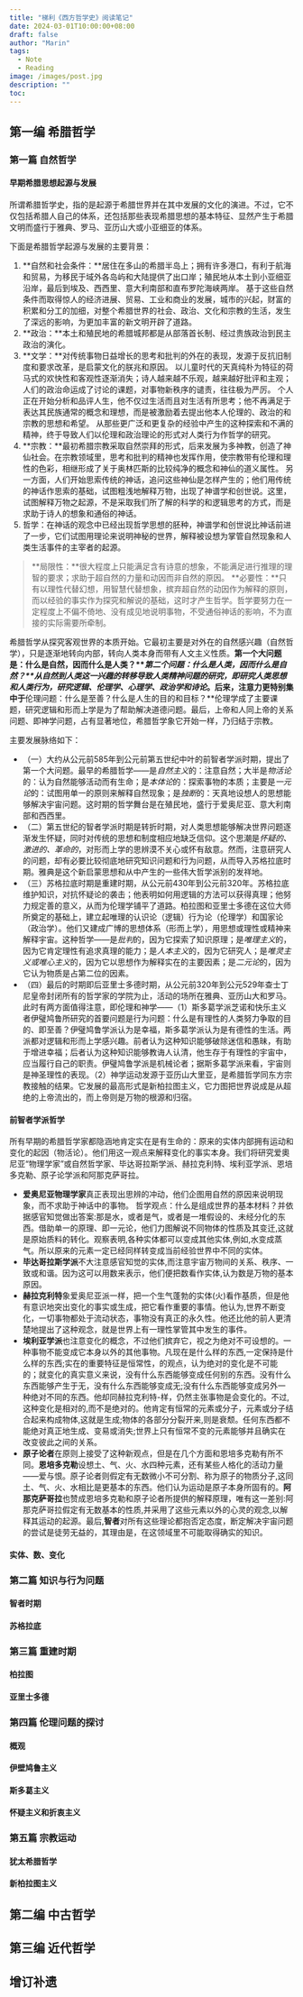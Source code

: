 ```yaml
---
title: "梯利《西方哲学史》阅读笔记"
date: 2024-03-01T10:00:00+08:00
draft: false
author: "Marin"
tags:
  - Note
  - Reading
image: /images/post.jpg
description: ""
toc: 
---
```

## 第一编 希腊哲学

### 第一篇 自然哲学

#### 早期希腊思想起源与发展
所谓希腊哲学史，指的是起源于希腊世界并在其中发展的文化的演进。不过，它不仅包括希腊人自己的体系，还包括那些表现希腊思想的基本特征、显然产生于希腊文明而盛行于雅典、罗马、亚历山大或小亚细亚的体系。

下面是希腊哲学起源与发展的主要背景：
1. **自然和社会条件：**居住在多山的希腊半岛上；拥有许多港口，有利于航海和贸易，为移民于域外各岛屿和大陆提供了出口岸；殖民地从本土到小亚细亚沿岸，最后到埃及、西西里、意大利南部和直布罗陀海峡两岸。
基于这些自然条件而取得惊人的经济进展、贸易、工业和商业的发展，城市的兴起，财富的积累和分工的加细，对整个希腊世界的社会、政治、文化和宗教的生活，发生了深远的影响，为更加丰富的新文明开辟了道路。
2. **政治：**本土和殖民地的希腊城邦都是从部落首长制、经过贵族政治到民主政治的演化。
3. **文学：**对传统事物日益增长的思考和批判的外在的表现，发源于反抗旧制度和要求改革，是启蒙文化的朕兆和原因。
以儿童时代的天真纯朴为特征的荷马式的欢快性和客观性逐渐消失；诗人越来越不乐观，越来越好批评和主观；人们的政治命运成了讨论的课题，对事物新秩序的谴责，往往极为严厉。
个人正在开始分析和品评人生，他不仅过生活而且对生活有所思考；他不再满足于表达其民族通常的概念和理想，而是被激励着去提出他本人伦理的、政治的和宗教的思想和希望。
从那些更广泛和更复杂的经验中产生的这种探索和不满的精神，终于导致人们以伦理和政治理论的形式对人类行为作哲学的研究。
4. **宗教：**最初希腊宗教采取自然崇拜的形式，后来发展为多神教，创造了神仙社会。在宗教领域里，思考和批判的精神也发挥作用，使宗教带有伦理和理性的色彩，相继形成了关于奥林匹斯的比较纯净的概念和神仙的道义属性。
另一方面，人们开始思索传统的神话，追问这些神仙是怎样产生的；他们用传统的神话作思索的基础，试图粗浅地解释万物，出现了神谱学和创世说。这里，试图解释万物之起源，不是采取我们所了解的科学的和逻辑思考的方式，而是求助于诗人的想象和通俗的神话。
5. 哲学：在神话的观念中已经出现哲学思想的胚种，神谱学和创世说比神话前进了一步，它们试图用理论来说明神秘的世界，解释被设想为掌管自然现象和人类生活事件的主宰者的起源。
>**局限性：**很大程度上只能满足含有诗意的想象，不能满足进行推理的理智的要求；求助于超自然的力量和动因而非自然的原因。
>**必要性：**只有以理性代替幻想，用智慧代替想象，摈弃超自然的动因作为解释的原则，而以经验的事实作为探究和解说的基础，这时才产生哲学。哲学要努力在一定程度上不偏不倚地、没有成见地说明事物，不受通俗神话的影响，不为直接的实际需要所牵制。

希腊哲学从探究客观世界的本质开始。它最初主要是对外在的自然感兴趣（自然哲学），只是逐渐地转向内部，转向人类本身而带有人文主义性质。**第一个大问题是：什么是自然，因而什么是人类？****第二个问题：什么是人类，因而什么是自然？**从自然到人类这一兴趣的转移导致人类精神问题的研究，即研究*人类思想和人类行为，研究逻辑、伦理学、心理学、政治学和诗论*。后来，注意力更特别集中于**伦理问题：什么是至善？什么是人生的目的和目标？**伦理学成了主要课题，研究逻辑和形而上学是为了帮助解决道德问题。最后，上帝和人同上帝的关系问题、即神学问题，占有显著地位，希腊哲学象它开始一样，乃归结于宗教。

主要发展脉络如下：
- （一）大约从公元前585年到公元前第五世纪中叶的前智者学派时期，提出了第一个大问题。最早的希腊哲学——是*自然主义*的：注意自然；大半是*物活论*的：认为自然能够活动而有生命；是*本体论*的：探索事物的本质；主要是*一元论*的：试图用单一的原则来解释自然现象；是*独断*的：天真地设想人的思想能够解决宇宙问题。这时期的哲学舞台是在殖民地，盛行于爱奥尼亚、意大利南部和西西里。
- （二）第五世纪的智者学派时期是转折时期，对人类思想能够解决世界问题逐渐发生怀疑，同时对传统的思想和制度相应地缺乏信仰。这个思潮是*怀疑的、激进的、革命的*，对形而上学的思辨漠不关心或怀有敌意。然而，注意研究人的问题，却有必要比较彻底地研究知识问题和行为问题，从而导入苏格拉底时期。雅典是这个新启蒙思想和从中产生的一些伟大哲学派别的发祥地。
- （三）苏格拉底时期是重建时期，从公元前430年到公元前320年。苏格拉底维护知识，对抗怀疑论的袭击；他表明如何用逻辑的方法可以获得真理；他努力规定善的意义，从而为伦理学铺平了道路。柏拉图和亚里士多德在这位大师所奠定的基础上，建立起唯理的认识论（逻辑）行为论（伦理学）和国家论（政治学）。他们又建成广博的思想体系（形而上学），用思想或理性或精神来解释宇宙。这种哲学——是*批判*的，因为它探索了知识原理；是*唯理主义*的，因为它肯定理性有追求真理的能力；是*人本主义*的，因为它研究人；是*唯灵主义或唯心主义*的，因为它以思想作为解释实在的主要因素；是*二元论*的，因为它认为物质是占第二位的因素。
- （四）最后的时期即后亚里士多德时期，从公元前320年到公元529年查士丁尼皇帝封闭所有的哲学家的学院为止，活动的场所在雅典、亚历山大和罗马。此时有两方面值得注意，即伦理和神学——（1）斯多葛学派芝诺和快乐主义者伊璧鸠鲁所研究的首要问题是行为问题：什么是有理性的人类努力争取的目的、即至善？伊璧鸠鲁学派认为是幸福，斯多葛学派认为是有德性的生活。两派都对逻辑和形而上学感兴趣。前者认为这种知识能够破除迷信和愚昧，有助于增进幸福；后者认为这种知识能够教诲人认清，他生存于有理性的宇宙中，应当履行自己的职责。伊璧鸠鲁学派是机械论者；据斯多葛学派来看，宇宙则是神圣理性的表现。（2）神学运动发源于亚历山大里亚，是希腊哲学同东方宗教接触的结果。它发展的最高形式是新柏拉图主义，它力图把世界说成是从超绝的上帝流出的，而上帝则是万物的根源和归宿。

#### 前智者学派哲学
所有早期的希腊哲学家都隐涵地肯定实在是有生命的：原来的实体内部拥有运动和变化的起因（物活论）。他们用这一观点来解释变化的事实本身。我们将研究爱奧尼亚“物理学家”或自然哲学家、毕达哥拉斯学派、赫拉克利特、埃利亚学派、恩培多克勒、原子论学派和阿那克萨哥拉。
- **爱奥尼亚物理学家**真正表现出思辨的冲动，他们企图用自然的原因来说明现象，而不求助于神话中的事物。
哲学观点：什么是组成世界的基本材料？并依据感官知觉做出答案:那是水，或者是气，或者是一堆假设的、未经分化的东西。借助单一的原理、即一元论，他们力图解说不同物体的性质及其变迁,这就是原始质料的转化。观察表明,各种实体都可以变成其他实体,例如,水变成蒸气。所以原来的元素一定已经同样转变成当前经验世界中不同的实体。
- **毕达哥拉斯学派**不大注意感官知觉的实体,而注意宇宙万物间的关系、秩序、一致或和谐。因为这可以用数来表示，他们便把数看作实体,认为数是万物的基本原因。
- **赫拉克利特**象爱奥尼亚派一样，把一个生气蓬勃的实体(火)看作基质，但是他有意识地突出变化的事实或生成，把它看作重要的事情。他认为,世界不断变化，一切事物都处于流动状态，事物没有真正的永久性。他还比他的前人更清楚地提出了这种观念，就是世界上有一理性掌管其中发生的事件。
- **埃利亚学派**也注意变化的概念，不过他们摈弃它，视之为绝对不可设想的。一种事物不能变成它本身以外的其他事物。凡现在是什么样的东西,一定保持是什么样的东西;实在的重要特征是恒常性，的观点，认为绝对的变化是不可能的；就变化的真实意义来说，没有什么东西能够变成任何别的东西。没有什么东西能够产生于无，没有什么东西能够变成无;没有什么东西能够变成另外一种绝对不同的东西。他却同赫拉克利特-样，仍然主张事物是会变化的。不过,这种变化是相对的,而不是绝对的。他肯定有恒常的元素或分子，元素或分子结合起来构成物体,这就是生成;物体的各部分分裂开来,则是衰颓。任何东西都不能绝对真正地生成、变易或消失;世界上只有恒常不变的元素能够并且确实在改变彼此之间的关系。
- **原子论者**在原则上接受了这种新观点，但是在几个方面和恩培多克勒有所不同。**恩培多克勒**设想土、气、火、水四种元素，还有某些人格化的活动力量——爱与恨。原子论者则假定有无数微小不可分割、称为原子的物质分子,这同土、气、火、水相比是更基本的东西。他们认为运动是原子本身所固有的。**阿那克萨哥拉**也赞成恩培多克勒和原子论者所提供的解释原理，唯有这一差别:阿那克萨哥拉假定有无数基本的性质,并采用了这些元素以外的心灵的观念,以解释其运动的起源。最后,**智者**对所有这些理论都抱否定态度，断定解决宇宙问题的尝试是徒劳无益的，其理由是，在这领域里不可能取得确实的知识。

#### 实体、数、变化

### 第二篇 知识与行为问题

#### 智者时期

#### 苏格拉底

### 第三篇 重建时期

#### 柏拉图

#### 亚里士多德

### 第四篇 伦理问题的探讨

#### 概观

#### 伊壁鸠鲁主义

#### 斯多葛主义

#### 怀疑主义和折衷主义

### 第五篇 宗教运动

#### 犹太希腊哲学

#### 新柏拉图主义

## 第二编 中古哲学

## 第三编 近代哲学

## 增订补遗
